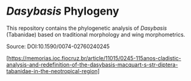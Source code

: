 # _Dasybasis_ Phylogeny

This repository contains the phylogenetic analysis of _Dasybasis_ (Tabanidae) based on traditional morphology and wing morphometrics.

Source: DOI:10.1590/0074-02760240245

[https://memorias.ioc.fiocruz.br/article/11015/0245-115anos-cladistic-analysis-and-redefinition-of-the-dasybasis-macquart-s-str-diptera-tabanidae-in-the-neotropical-region]
